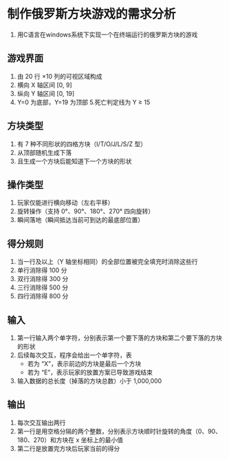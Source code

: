 # 制作俄罗斯方块游戏的需求分析

1. 用C语言在windows系统下实现一个在终端运行的俄罗斯方块的游戏

## 游戏界面

1. 由 20 行 ×10 列的可视区域构成
2. 横向 X 轴区间 [0, 9]
3. 纵向 Y 轴区间 [0, 19]
4. Y=0 为底部，Y=19 为顶部 5.死亡判定线为 Y ≥ 15

## 方块类型

1. 有 7 种不同形状的四格方块（I/T/O/J/L/S/Z 型）
2. 从顶部随机生成下落
3. 且生成一个方块后能知道下一个方块的形状

## 操作类型

1. 玩家仅能进行横向移动（左右平移）
2. 旋转操作（支持 0°、90°、180°、270° 四向旋转）
3. 瞬间落地（瞬间抵达当前可到达的最底部位置）

## 得分规则

1. 当一行及以上（Y 轴坐标相同）的全部位置被完全填充时消除这些行
2. 单行消除得 100 分
3. 双行消除得 300 分
4. 三行消除得 500 分
5. 四行消除得 800 分

## 输入

1. 第一行输入两个单字符，分别表示第一个要下落的方块和第二个要下落的方块的形状
2. 后续每次交互，程序会给出一个单字符，表
   - 若为 “X”，表示前边的方块是最后一个方块
   - 若为 “E”，表示玩家的放置方案已导致游戏结束
3. 输入数据的总长度（掉落的方块总数）小于 1,000,000

## 输出

1. 每次交互输出两行
2. 第一行是用空格分隔的两个整数，分别表示方块顺时针旋转的角度（0、90、180、270）和方块在 x 坐标上的最小值
3. 第二行是放置完方块后玩家当前的得分
